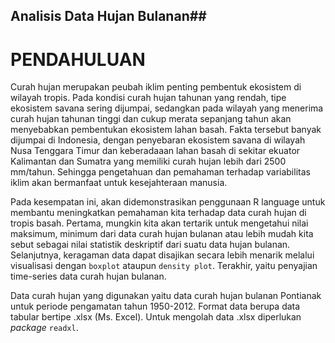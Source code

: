 ## Analisis Data Hujan Bulanan##

PENDAHULUAN
===========
Curah hujan merupakan peubah iklim penting pembentuk ekosistem di wilayah tropis. Pada kondisi curah hujan tahunan yang rendah, tipe ekosistem savana sering dijumpai, sedangkan pada wilayah yang menerima curah hujan tahunan tinggi dan cukup merata sepanjang tahun akan menyebabkan pembentukan ekosistem lahan basah. Fakta tersebut banyak dijumpai di Indonesia, dengan penyebaran ekosistem savana di wilayah Nusa Tenggara Timur dan keberadaaan lahan basah di sekitar ekuator Kalimantan dan Sumatra yang memiliki curah hujan lebih dari 2500 mm/tahun. Sehingga pengetahuan dan pemahaman terhadap variabilitas iklim akan bermanfaat untuk kesejahteraan manusia.

Pada kesempatan ini, akan didemonstrasikan penggunaan R language untuk membantu meningkatkan pemahaman kita terhadap data curah hujan di tropis basah. Pertama, mungkin kita akan tertarik untuk mengetahui nilai maksimum, minimum dari data curah hujan bulanan atau lebih mudah kita sebut sebagai nilai statistik deskriptif dari suatu data hujan bulanan. Selanjutnya, keragaman data dapat disajikan secara lebih menarik melalui visualisasi dengan `boxplot` ataupun `density plot`. Terakhir, yaitu penyajian time-series data curah hujan bulanan. 

Data curah hujan yang digunakan yaitu data curah hujan bulanan Pontianak untuk periode pengamatan tahun 1950-2012. Format data berupa data tabular bertipe .xlsx (Ms. Excel). Untuk mengolah data .xlsx diperlukan *package* `readxl`. 

